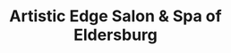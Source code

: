 ---
title: "Artistic Edge Salon & Spa of Eldersburg"
url: /eldersburg/artistic-edge-salon-und-spa-of-eldersburg/
shop: Friseur
---